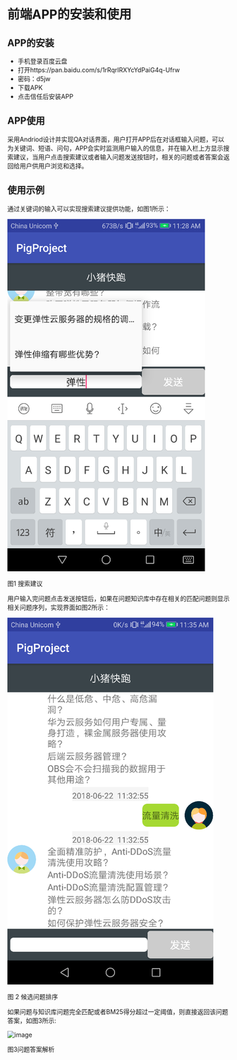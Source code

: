# 前端APP的安装和使用

## APP的安装
+ 手机登录百度云盘
+ 打开https://pan.baidu.com/s/1rRqrIRXYcYdPaiG4q-Ufrw
+ 密码：d5jw
+ 下载APK
+ 点击信任后安装APP

## APP使用
采用Andriod设计并实现QA对话界面，用户打开APP后在对话框输入问题，可以为关键词、短语、问句，APP会实时监测用户输入的信息，并在输入栏上方显示搜索建议，当用户点击搜索建议或者输入问题发送按钮时，相关的问题或者答案会返回给用户供用户浏览和选择。

## 使用示例
通过关键词的输入可以实现搜索建议提供功能，如图1所示：


![image](https://raw.githubusercontent.com/pzs741/PigProject/master/photos/1.png)


图1 搜索建议

用户输入完问题点击发送按钮后，如果在问题知识库中存在相关的匹配问题则显示相关问题序列，实现界面如图2所示：


![image](https://raw.githubusercontent.com/pzs741/PigProject/master/photos/2.png)


图 2 候选问题排序


如果问题与知识库问题完全匹配或者BM25得分超过一定阈值，则直接返回该问题答案，如图3所示:


![image](https://raw.githubusercontent.com/pzs741/PigProject/master/photos/3.png)


图3问题答案解析


